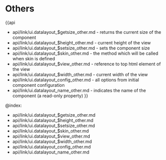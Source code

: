 Others
=======

{{api
- api/link/ui.datalayout_$getsize_other.md - returns the current size of the component
- api/link/ui.datalayout_$height_other.md - current height of the view
- api/link/ui.datalayout_$setsize_other.md - sets the component size
- api/link/ui.datalayout_$skin_other.md - the method which will be called when skin is defined
- api/link/ui.datalayout_$view_other.md - reference to top html element of the view
- api/link/ui.datalayout_$width_other.md - current width of the view
- api/link/ui.datalayout_config_other.md - all options from initial component configuration
- api/link/ui.datalayout_name_other.md - indicates the name of the component (a read-only property)
}}

@index:
- api/link/ui.datalayout_$getsize_other.md
- api/link/ui.datalayout_$height_other.md
- api/link/ui.datalayout_$setsize_other.md
- api/link/ui.datalayout_$skin_other.md
- api/link/ui.datalayout_$view_other.md
- api/link/ui.datalayout_$width_other.md
- api/link/ui.datalayout_config_other.md
- api/link/ui.datalayout_name_other.md


